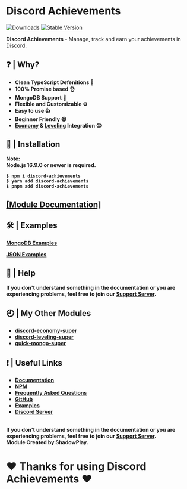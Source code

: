 # Discord Achievements

[![Downloads](https://img.shields.io/npm/dt/discord-achievements?style=for-the-badge)](https://www.npmjs.com/package/discord-achievements)
[![Stable Version](https://img.shields.io/npm/v/discord-achievements?style=for-the-badge)](https://www.npmjs.com/package/discord-achievements)

<b>Discord Achievements</b> - Manage, track and earn your achievements in [Discord](https://discord.js.org/#/).

## ❓ | Why?
<ul>
<li><b>Clean TypeScript Defenitions 📘</b></li>
<li><b>100% Promise based 👌</b></li>
<li><b>MongoDB Support 🍃</b></li>
<li><b>Flexible and Customizable ⚙️</b></li>
<li><b>Easy to use 👍</b></li>
<li><b>Beginner Friendly 😄</b></li>
<li><b>
<a href="https://www.npmjs.com/package/discord-economy-super">Economy</a> & 
<a href="https://www.npmjs.com/package/discord-leveling-super">Leveling</a> Integration 😍</b></li>
</ul>

## 📂 | Installation
<b>Note:</br><b>
<b>Node.js 16.9.0 or newer is required.</b><br>
```console
$ npm i discord-achievements
$ yarn add discord-achievements
$ pnpm add discord-achievements
```

## [[Module Documentation]](https://discord-achievements.js.org)

## 🛠️ | Examples
[MongoDB Examples](https://github.com/shadowplay1/discord-achievements/tree/main/examples/mongodb)

[JSON Examples](https://github.com/shadowplay1/discord-achievements/tree/main/examples/json)

## 🤔 | Help
<b>If you don't understand something in the documentation or you are experiencing problems, feel free to join our <a href="https://discord.gg/4pWKq8vUnb">Support Server</a>.</b>

## 🕘 | My Other Modules
<ul>
<li><b><a href="https://www.npmjs.com/package/discord-economy-super">discord-economy-super</a></b></li>
<li><b><a href="https://www.npmjs.com/package/discord-leveling-super">discord-leveling-super</a></b></li>
<li><b><a href="https://www.npmjs.com/package/quick-mongo-super">quick-mongo-super</a></b></li>
</ul>

## ❗ | Useful Links
<ul>
<li><b><a href = "https://discord-achievements.js.org">Documentation</a></b></li>
<li><b><a href = "https://www.npmjs.com/package/discord-achievements">NPM</a></b></li>
<li><b><a href = "https://discord-achievements.js.org/#/docs/main/1.0.0/general/faq">Frequently Asked Questions</a></b></li>
<li><b><a href = "https://github.com/shadowplay1/discord-achievements">GitHub</a></b></li>
<li><b><a href = "https://github.com/shadowplay1/discord-achievements/tree/main/examples">Examples</a></b></li>
<li><b><a href = "https://discord.gg/4pWKq8vUnb">Discord Server</a></b></li>
</ul>
<br>
<b>If you don't understand something in the documentation or you are experiencing problems, feel free to join our <a href = "https://discord.gg/4pWKq8vUnb">Support Server</a>.</b>
<br>
<b>Module Created by ShadowPlay.</b>

# ❤️ Thanks for using Discord Achievements ❤️